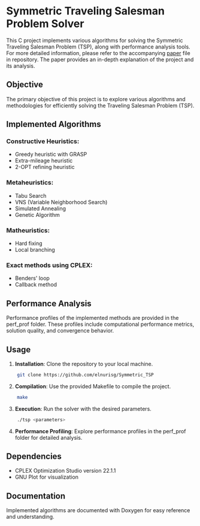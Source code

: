 # Symmetric Traveling Salesman Problem Solver

This C project implements various algorithms for solving the Symmetric Traveling Salesman Problem (TSP), along with performance analysis tools. For more detailed information, please refer to the accompanying [paper](./paper.pdf) file in repository. The paper provides an in-depth explanation of the project and its analysis.

## Objective

The primary objective of this project is to explore various algorithms and methodologies for efficiently solving the Traveling Salesman Problem (TSP).

## Implemented Algorithms

### Constructive Heuristics:
- Greedy heuristic with GRASP
- Extra-mileage heuristic
- 2-OPT refining heuristic

### Metaheuristics:
- Tabu Search
- VNS (Variable Neighborhood Search)
- Simulated Annealing
- Genetic Algorithm

### Matheuristics:
- Hard fixing
- Local branching

### Exact methods using CPLEX:
- Benders' loop
- Callback method

## Performance Analysis

Performance profiles of the implemented methods are provided in the perf_prof folder. These profiles include computational performance metrics, solution quality, and convergence behavior.

## Usage

1. **Installation**: Clone the repository to your local machine.
```sh   
    git clone https://github.com/elnurisg/Symmetric_TSP
```

2. **Compilation**: Use the provided Makefile to compile the project.
```sh
    make
```
3. **Execution**: Run the solver with the desired parameters.
```sh
    ./tsp <parameters>
```

4. **Performance Profiling**: Explore performance profiles in the perf_prof folder for detailed analysis.

## Dependencies

- CPLEX Optimization Studio version 22.1.1
- GNU Plot for visualization

## Documentation

Implemented algorithms are documented with Doxygen for easy reference and understanding.

